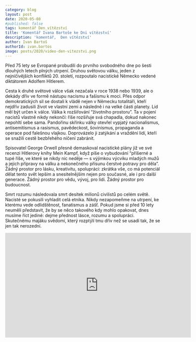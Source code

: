```yaml
---
category: blog
layout: post
date: 2020-05-08
#published: false
tags: komentář Den_vítězství
title: 'Komentář Ivana Bartoše ke Dni vítězství'
description: 'komentář,  Den vítězství'
author: Ivan Bartoš
authorId: ivan.bartos
image: posts/2020/video-den-vitezstvi.png
---
```


Před 75 lety se Evropané probudili do prvního svobodného dne po šesti dlouhých letech plných utrpení. Druhou světovou válku, jeden z nejničivějších konfliktů 20. století, rozpoutalo nacistické Německo vedené diktátorem Adolfem Hitlerem.

Cesta k druhé světové válce však nezačala v roce 1938 nebo 1939, ale o dekády dřív ve formě nástupu nacismu a fašismu k moci. Přes odpor demokratických sil se dostali k vládě nejen v Německu totalitáři, kteří nejdřív zadusili život ve vlastní zemi a následně i na velké části planety. Lid měl být určen k válce. Válka k rozšiřování “životního prostoru”. Ta v pojení nacistů vlastně nikdy nekončí: říše rozšiřuje svá chapadla, dokud nakonec nepohltí sebe sama. Pandořinu skřínku války otevřel vypjatý nacionalismus, antisemitismus a rasismus, pavědeckost, šovinismus, propaganda a operace pod falešnou vlajkou. Doprovázelo ji zatýkání a vraždění lidí, kteří se snažili cestě bezbřehého ničení zabránit.

Spisovatel George Orwell přesně demaskoval nacistické plány již ve své recenzi Hitlerovy knihy Mein Kampf, když píše o vybudování “příšerné a tupé říše, ve které se nikdy nic neděje — s výjimkou výcviku mladých mužů a jejich přípravy na válku a nekonečného přísunu čerstvé potravy pro děla”. Žádný prostor pro lásku, kreativitu, spolupráci: zkrátka vše, co má potenciál dělat tento svět lepším a snesitelnějším nejen pro současné, ale i pro další generace. Žádný prostor pro vědu, vývoj, pro lidi. Žádný prostor pro budoucnost.

Smrt rozumu následovala smrt desítek milionů civilistů po celém světě. Nacisté se pokusili vyhladit celá etnika. Nikdy nezapomeňme na utrpení, ke kterému vede odlidštěnost, fanatismus a zášť.
Pokud jsme si před 10 lety neuměli představit, že by se něco takového kdy mohlo opakovat, dnes musíme říct jediné: dejme přednost lásce, rozumu a spolupráci. Skutečnému majáku svědomí, který rozptýlí tmu dřív než se usadí tak, že se jen tak nerozední.

<iframe width="600" height="338" src="https://www.youtube.com/embed/B9lg_VSWPXY" frameborder="0" allow="accelerometer; autoplay; encrypted-media; gyroscope; picture-in-picture" allowfullscreen></iframe>
